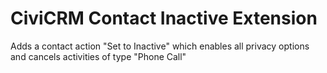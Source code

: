 # CiviCRM Contact Inactive Extension

Adds a contact action "Set to Inactive" which enables all privacy options and cancels activities of type "Phone Call"